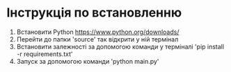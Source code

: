 # Інструкція по встановленню
1) Встановити Python https://www.python.org/downloads/
2) Перейти до папки 'source' так відкрити у ній термінал
3) Встановити залежності за допомогою команди у терміналі 'pip install -r requirements.txt'
4) Запуск за допомогою команди 'python main.py'
